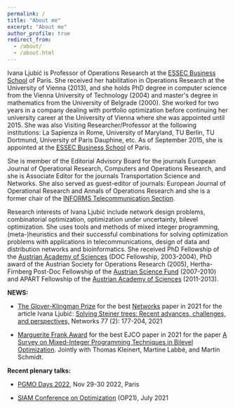 ```yaml
---
permalink: /
title: "About me"
excerpt: "About me"
author_profile: true
redirect_from:
  - /about/
  - /about.html
---
```


Ivana Ljubić is Professor of Operations Research at the [ESSEC Business School](http://www.essec.edu/) of Paris. She received her habilitation in Operations Research at the University of Vienna (2013), and she holds PhD degree in computer science from the Vienna University of Technology (2004) and master's degree in mathematics from the University of Belgrade (2000). She worked for two years in a company dealing with portfolio optimization before continuing her university career at the University of Vienna where she was appointed until 2015. She was also Visiting Researcher/Professor at the following institutions: La Sapienza in Rome, University of Maryland, TU Berlin, TU Dortmund, University of Paris Dauphine, etc. As of September 2015, she is appointed at the [ESSEC Business School](http://www.essec.edu/) of Paris.

She is member of the Editorial Advisory Board for the journals European Journal of Operational Research, Computers and Operations Research, and she is Associate Editor for the journals Transportation Science and Networks. She also served as guest-editor of journals: European Journal of Operational Research and Annals of Operations Research and she is a former chair of the [INFORMS Telecommunication Section](https://www.informs.org/Community/Telecom).

Research interests of Ivana Ljubić include network design problems, combinatorial optimization, optimization under uncertainty, bilevel optimization. She uses tools and methods of mixed integer programming, (meta-)heuristics and their successful combinations for solving optimization problems with applications in telecommunications, design of data and distribution networks and bioinformatics.
She received PhD Fellowship of the [Austrian Academy of Sciences](http://www.oeaw.ac.at/en/austrian-academy-of-sciences/) (DOC Fellowship, 2003-2004), PhD award of the Austrian Society for Operations Research (2005), Hertha-Firnberg Post-Doc Fellowship of the [Austrian Science Fund](http://www.fwf.ac.at/) (2007-2010) and APART Fellowship of the [Austrian Academy of Sciences](http://www.oeaw.ac.at/en/austrian-academy-of-sciences/) (2011-2013).


**NEWS:**
- [The Glover-Klingman Prize](https://onlinelibrary.wiley.com/page/journal/10970037/homepage/glover-klingman_prize.htm) for the best [Networks](https://onlinelibrary.wiley.com/journal/10970037 "Networks") paper in 2021 for the article Ivana Ljubić: [Solving Steiner trees: Recent advances, challenges, and perspectives,](https://onlinelibrary.wiley.com/doi/10.1002/net.22005) Networks 77 (2): 177-204, 2021

- [Marguerite Frank Award](https://www.sciencedirect.com/science/article/pii/S2192440622000028) for the best EJCO paper in 2021 for the paper [A Survey on Mixed-Integer Programming Techniques in Bilevel Optimization](https://www.sciencedirect.com/science/article/pii/S2192440621001349). Jointly with Thomas Kleinert, Martine Labbé, and Martin Schmidt.


**Recent plenary talks:** 

- [PGMO Days 2022](https://www.fondation-hadamard.fr/fr/la-fmjh-soutient/recherche/home/pgmo-days/), Nov 29-30 2022, Paris

- [SIAM Conference on Optimization](https://www.siam.org/conferences/cm/program/invited-presentations/op21-invited-presentations) (OP21), July 2021 

